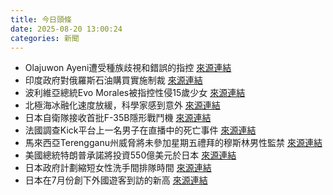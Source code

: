 ```yaml
---
title: 今日頭條
date: 2025-08-20 13:00:24
categories: 新聞            
---
```

- Olajuwon Ayeni遭受種族歧視和錯誤的指控 [來源連結](https://www.theguardian.com/world/2025/aug/20/family-in-fear-after-tommy-robinson-shares-video-of-black-man-with-white-granddaughters)
- 印度政府對俄羅斯石油購買實施制裁 [來源連結](https://www.thehindu.com/news/international/trump-imposed-tariffs-on-india-to-end-russia-ukraine-war-says-white-house/article69954449.ece)
- 波利維亞總統Evo Morales被指控性侵15歲少女 [來源連結](https://www.theguardian.com/world/2025/aug/20/bolivia-presidential-election-socialism)
- 北極海冰融化速度放緩，科學家感到意外 [來源連結](https://www.theguardian.com/environment/2025/aug/20/slowdown-in-melting-of-arctic-sea-ice-surprises-scientists)
- 日本自衛隊接收首批F-35B隱形戰鬥機 [來源連結](https://asiatimes.com/2025/08/japans-new-f-35b-fighters-land-with-amphibious-force/)
- 法國調查Kick平台上一名男子在直播中的死亡事件 [來源連結](https://www.theguardian.com/world/2025/aug/20/french-government-investigating-death-of-man-during-live-stream)
- 馬來西亞Terengganu州威脅將未參加星期五禮拜的穆斯林男性監禁 [來源連結](https://www.theguardian.com/world/2025/aug/20/malaysian-state-threatens-to-jail-muslim-men-who-skip-friday-prayers)
- 美國總統特朗普承諾將投資550億美元於日本 [來源連結](https://www.japantimes.co.jp/business/2025/08/20/economy/lutnick-cnbc-billion/)
- 日本政府計劃縮短女性洗手間排隊時間 [來源連結](https://www.japantimes.co.jp/news/2025/08/20/japan/shorten-long-line-women-restrooms/)
- 日本在7月份創下外國遊客到訪的新高 [來源連結](https://www.japantimes.co.jp/news/2025/08/20/japan/july-foreign-visitors-record-high/)



